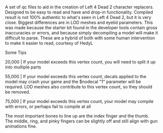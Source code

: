 A set of qc files to aid in the creation of Left 4 Dead 2 character replacers. Designed to be easy to read and have and drop-in functionality. Compiled result is not 100% authentic to what's seen in Left 4 Dead 2, but it is very close.
Biggest differences are in LOD meshes and eyelid parameters. This was made because the starter kit found in the developer tools contain gross inaccuracies or errors, and because simply decompiling a model will make it difficult to parse.
These are a hybrid of both with some human intervention to make it easier to read, courtesy of HedyL

Some Tips

20,000 | If your model exceeds this vertex count, you will need to split it up into multiple parts

55,000 | If your model exceeds this vertex count, decals applied to the model may crash your game and the $nodecal "1" parameter will be required. LOD meshes also contribute to this vertex count, so they should be removed.

75,000 | If your model exceeds this vertex count, your model may compile with errors, or perhaps fail to compile at all



The most important bones to line up are the index finger and the thumb. The middle, ring, and pinky fingers can be slightly off and still align with gun animations fine.
